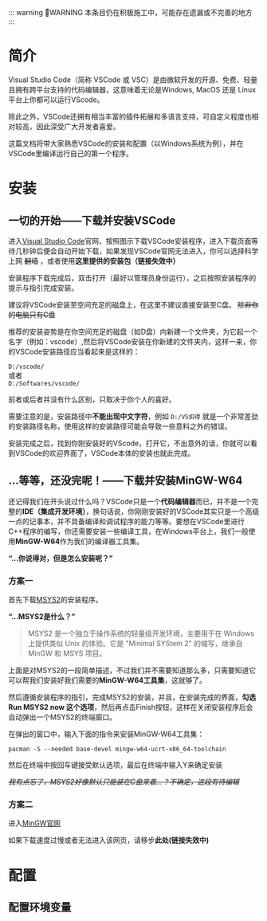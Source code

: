 ::: warning :construction:WARNING
本条目仍在积极施工中，可能存在遗漏或不完善的地方
:::

# 简介

Visual Studio Code（简称 VSCode 或 VSC）是由微软开发的开源、免费、轻量且拥有跨平台支持的代码编辑器，这意味着无论是Windows, MacOS 还是 Linux 平台上你都可以运行VScode。

除此之外，VSCode还拥有相当丰富的插件拓展和多语言支持，可自定义程度也相对较高，因此深受广大开发者喜爱。

这篇文档将带大家熟悉VSCode的安装和配置（以Windows系统为例），并在VSCode里编译运行自己的第一个程序。

# 安装

## 一切的开始——下载并安装VSCode

进入[Visual Studio Code](https://code.visualstudio.com/)官网，按照图示下载VSCode安装程序，进入下载页面等待几秒钟后便会自动开始下载，如果发现VSCode官网无法进入，你可以选择科学上网 ~~翻墙~~ ，或者使用**这里提供的安装包（链接失效中）**

安装程序下载完成后，双击打开（最好以管理员身份运行），之后按照安装程序的提示与指引完成安装。

建议将VSCode安装至空间充足的磁盘上，在这里不建议直接安装至C盘。 ~~除非你的电脑只有C盘~~  

推荐的安装姿势是在你空间充足的磁盘（如D盘）内新建一个文件夹，为它起一个名字（例如：vscode）,然后将VSCode安装在你新建的文件夹内，这样一来，你的VSCode安装路径应当看起来是这样的：  

`D:/vscode/`  
或者  
`D:/Softwares/vscode/`

前者或后者并没有什么区别，只取决于你个人的喜好。

需要注意的是，安装路径中**不能出现中文字符**，例如 `D:/VS扣得` 就是一个非常差劲的安装路径名称，使用这样的安装路径可能会导致一些意料之外的错误。

安装完成之后，找到你刚安装好的VScode，打开它，不出意外的话，你就可以看到VSCode的欢迎界面了，VSCode本体的安装也就此完成。

## ...等等，还没完呢！——下载并安装MinGW-W64



还记得我们在开头说过什么吗？VSCode只是一个**代码编辑器**而已，并不是一个完整的**IDE（集成开发环境）**，换句话说，你刚刚安装好的VSCode其实只是一个高级一点的记事本，并不具备编译和调试程序的能力等等。要想在VSCode里进行C++程序的编写，你还需要安装一些编译工具，在Windows平台上，我们一般使用**MinGW-W64**作为我们的编译器工具集。

**“...你说得对，但是怎么安装呢？”**

### 方案一

首先下载[MSYS2](https://github.com/msys2/msys2-installer/releases/download/2024-05-07/msys2-x86_64-20240507.exe)的安装程序。

**“...MSYS2是什么？”**

>MSYS2 是一个独立于操作系统的轻量级开发环境，主要用于在 Windows 上提供类似 Unix 的体验。它是 "Minimal SYStem 2" 的缩写，继承自 MinGW 和 MSYS 项目。

上面是对MSYS2的一段简单描述，不过我们并不需要知道那么多，只需要知道它可以帮我们安装好我们需要的**MinGW-W64工具集**，这就够了。

然后遵循安装程序的指引，完成MSYS2的安装，并且，在安装完成的界面，**勾选 Run MSYS2 now 这个选项**，然后再点击Finish按钮，这样在关闭安装程序后会自动弹出一个MSYS2的终端窗口。

在弹出的窗口中，输入下面的指令来安装MinGW-W64工具集：  
```shell
pacman -S --needed base-devel mingw-w64-ucrt-x86_64-toolchain
```

然后在终端中按回车键接受默认选项，最后在终端中输入Y来确定安装

~~*我有点忘了，MSYS2好像默认只能装在C盘来着...？不确定，这段有待编辑*~~


### 方案二

进入[MinGW官网](https://sourceforge.net/projects/mingw-w64/files/)

如果下载速度过慢或者无法进入该网页，请移步**此处(链接失效中)**

# 配置

## 配置环境变量



